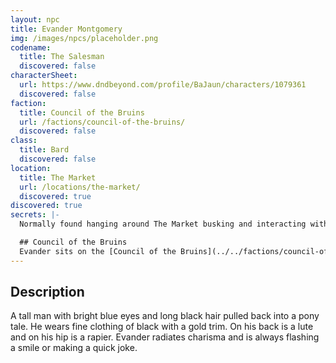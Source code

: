 ```yaml
---
layout: npc
title: Evander Montgomery
img: /images/npcs/placeholder.png
codename:
  title: The Salesman
  discovered: false
characterSheet:
  url: https://www.dndbeyond.com/profile/BaJaun/characters/1079361
  discovered: false
faction:
  title: Council of the Bruins
  url: /factions/council-of-the-bruins/
  discovered: false
class:
  title: Bard
  discovered: false
location:
  title: The Market
  url: /locations/the-market/
  discovered: true
discovered: true
secrets: |-
  Normally found hanging around The Market busking and interacting with the vendors and shoppers.

  ## Council of the Bruins
  Evander sits on the [Council of the Bruins](../../factions/council-of-the-bruins/) as the representative of [The Market](../../locations/the-market/) using the codename *The Salesman*.
---
```


## Description
A tall man with bright blue eyes and long black hair pulled back into a pony tale. He wears fine clothing of black with a gold trim. On his back is a lute and on his hip is a rapier. Evander radiates charisma and is always flashing a smile or making a quick joke.
